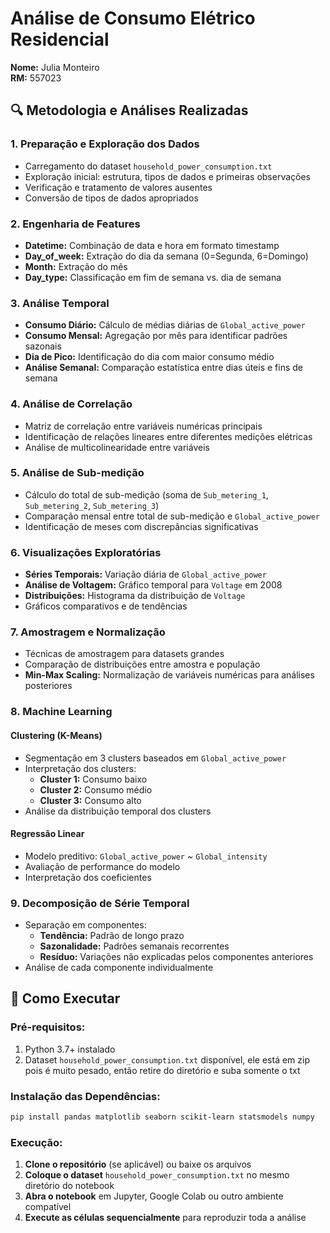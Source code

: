 # Análise de Consumo Elétrico Residencial

**Nome:** Julia Monteiro  
**RM:** 557023


## 🔍 Metodologia e Análises Realizadas

### 1. **Preparação e Exploração dos Dados**
- Carregamento do dataset `household_power_consumption.txt`
- Exploração inicial: estrutura, tipos de dados e primeiras observações
- Verificação e tratamento de valores ausentes
- Conversão de tipos de dados apropriados

### 2. **Engenharia de Features**
- **Datetime:** Combinação de data e hora em formato timestamp
- **Day_of_week:** Extração do dia da semana (0=Segunda, 6=Domingo)
- **Month:** Extração do mês
- **Day_type:** Classificação em fim de semana vs. dia de semana

### 3. **Análise Temporal**
- **Consumo Diário:** Cálculo de médias diárias de `Global_active_power`
- **Consumo Mensal:** Agregação por mês para identificar padrões sazonais
- **Dia de Pico:** Identificação do dia com maior consumo médio
- **Análise Semanal:** Comparação estatística entre dias úteis e fins de semana

### 4. **Análise de Correlação**
- Matriz de correlação entre variáveis numéricas principais
- Identificação de relações lineares entre diferentes medições elétricas
- Análise de multicolinearidade entre variáveis

### 5. **Análise de Sub-medição**
- Cálculo do total de sub-medição (soma de `Sub_metering_1`, `Sub_metering_2`, `Sub_metering_3`)
- Comparação mensal entre total de sub-medição e `Global_active_power`
- Identificação de meses com discrepâncias significativas

### 6. **Visualizações Exploratórias**
- **Séries Temporais:** Variação diária de `Global_active_power`
- **Análise de Voltagem:** Gráfico temporal para `Voltage` em 2008
- **Distribuições:** Histograma da distribuição de `Voltage`
- Gráficos comparativos e de tendências

### 7. **Amostragem e Normalização**
- Técnicas de amostragem para datasets grandes
- Comparação de distribuições entre amostra e população
- **Min-Max Scaling:** Normalização de variáveis numéricas para análises posteriores

### 8. **Machine Learning**

#### **Clustering (K-Means)**
- Segmentação em 3 clusters baseados em `Global_active_power`
- Interpretação dos clusters:
  - **Cluster 1:** Consumo baixo
  - **Cluster 2:** Consumo médio
  - **Cluster 3:** Consumo alto
- Análise da distribuição temporal dos clusters

#### **Regressão Linear**
- Modelo preditivo: `Global_active_power` ~ `Global_intensity`
- Avaliação de performance do modelo
- Interpretação dos coeficientes

### 9. **Decomposição de Série Temporal**
- Separação em componentes:
  - **Tendência:** Padrão de longo prazo
  - **Sazonalidade:** Padrões semanais recorrentes
  - **Resíduo:** Variações não explicadas pelos componentes anteriores
- Análise de cada componente individualmente


## 🚀 Como Executar

### **Pré-requisitos:**
1. Python 3.7+ instalado
2. Dataset `household_power_consumption.txt` disponível, ele está em zip pois é muito pesado, então retire do diretório e suba somente o txt

### **Instalação das Dependências:**
```bash
pip install pandas matplotlib seaborn scikit-learn statsmodels numpy
```

### **Execução:**
1. **Clone o repositório** (se aplicável) ou baixe os arquivos
2. **Coloque o dataset** `household_power_consumption.txt` no mesmo diretório do notebook
3. **Abra o notebook** em Jupyter, Google Colab ou outro ambiente compatível
4. **Execute as células sequencialmente** para reproduzir toda a análise





